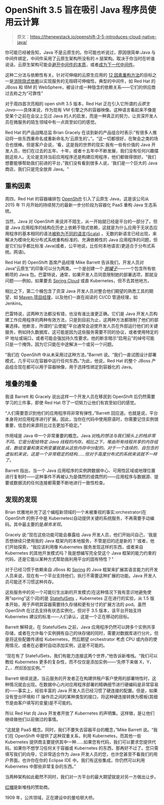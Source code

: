 # OpenShift 3.5 旨在吸引 Java 程序员使用云计算

> 原文：<https://thenewstack.io/openshift-3-5-introduces-cloud-native-java/>

你可能已经被告知，Java 不是云原生的。你可能也听说过，原因很简单:Java 与中间件绑定，中间件采用了云原生架构所没有的 *n* 层架构。取决于你当时在听谁说话，云原生架构可能会[避开中间件的本质](https://thenewstack.io/configuration-management-orchestration/)，或者[成为下一代中间件](https://thenewstack.io/cloud-native-platforms-will-take-off-2016/)。

这种二分法与依赖性有关。针对可伸缩的云原生应用的 [12 因素重构方法](https://thenewstack.io/12-factor-app-streamlines-application-development/)的目标之一是[消除隐式依赖](https://blogs.sap.com/2016/01/08/the-twelve-factors-dos-and-dont/)以实现服务的无阻碍可伸缩性。典型的中间件，如 Red Hat 的 JBoss 和 IBM 的 WebSphere，被设计成一种隐含的依赖关系——它们的供应商过去称之为“可靠性”

对于周四首次亮相的 open shift 3.5 版本，Red Hat 正在引入它所谓的*云原生 Java*——具体来说，作为现有 VM 引擎之外的容器映像。这种语言看起来不像是受某个之前在会议上见过 Java 的人的启发，而是一种真正的努力，让资深开发人员在微服务的陌生领域中有一点宾至如归的感觉。

Red Hat 的产品战略总监 Brian Gracely 在谈到新的产品组合时表示:“有很多人推动将一些东西重命名或重新命名为‘云原生的’。”。“这一切都很好，在聚会之类的场合也很棒。但是客户会说，‘看，这是我的世界的现实:我有一些有价值的 Java 开发人员，他们在过去的五年、十年，或者十五年中不断发展，我们没有任何兴趣摆脱这些人。无论是支持当前应用程序还是构建应用程序，他们都做得很好。“我们想要能够帮助我们前进的平台，”我们没有看到很多人说，'我们是一个巨大的 Java 商店，我们只是完全放弃 Java。"

## 重构因素

周四，Red Hat 的容器编排包 [OpenShift](https://www.openshift.com/) 引入了云原生 Java，这是该公司从 2015 年 11 月开始的持续努力的最新一步分阶段为容器化 PaaS 重构 Java 生态系统。

当然，Java 对 OpenShift 来说并不陌生，从一开始就已经是平台的一部分了。但是 Java 应用程序的结构在历史上依赖于隐式依赖，这就是为什么应用于无状态应用程序的基本相同的语法[被称为不同的语言(Scala)](http://readwrite.com/2011/10/26/scala-java-scaled-up/) 。无数的新语言已经出现，来解决为模块化和分布式系统重构标准的、充满依赖性的 Java 应用程序的问题，但是它们似乎都比标准 Java(或者，公平地说，比任何本地语言)更适合于分布式系统。网语)。

Red Hat 的 OpenShift 首席产品经理 Mike Barrett 告诉我们，开发人员对 Java“云原生”的印象可以分为两类。一个是创建一个 *[胖罐子](http://stackoverflow.com/questions/19150811/what-is-a-fat-jar)*——一个包含所有依赖项的 Java 包。巴雷特说，通常，如果开发人员同意限制她的部署选项，那就没问题——例如，如果要去 [Spring Cloud](http://projects.spring.io/spring-cloud/) 或直 Kubernetes，但不去其他地方。

相比之下，第二个桶包含了资深 Java 开发人员对整合他们期望的熟悉工具的期望，如 [Maven 项目经理](https://maven.apache.org/)，以及他们一直在阅读的 CI/CD 管道经理，如 Jenkins。

巴雷特说，这两种方法都没有错，也没有谁比谁更正确。它们是 Java 开发人员构建工作应用程序的两种有效方法，只是到目前为止，这两种方法都限制了他们的部署选择。他断言，所谓的“云使能”平台通常会迫使开发人员在外部运行他们的关键服务，例如持久数据库，这可能是因为这些服务需要不同的协议，或者使用特定的 IP 地址或端口，或者可能会强加持久性要求。他的断言暗示“启用云”的绰号可能只是一个掩饰，因为它只能在中途解决一个或另一个问题。

“我们在 OpenShift 中从未采用过这种方法，”Barrett 说。“我们一直试图设计部署模式，几乎可以在容器中运行任何东西。”为此，他说，Red Hat 的整个 JBoss 产品组合现在都可以用于容器映像，用于选择性绑定到容器化的 Java。

## 堆叠的堆叠

我请 Barrett 和 Gracely 说出这样一个开发人员在移民到 OpenShift 后仍然需要学习的三件事，即使 Red Hat 尽了一切努力让他们有宾至如归的感觉。

“人们需要意识到他们的应用程序将非常有弹性，”Barrett 回应道。也就是说，平台本身将对应用程序进行扩展。因此，当你在代码中使用原语时，你需要记住实例很重要，信息的来源将比过去更加不稳定。”

作用域是 Java 中一个非常重要的概念。Java 对栈*的想法与我们报头上的栈非常不同。它是分配给特定 Java 线程的内存。相比之下，*堆*由所有线程共享的内存组成，数组变量和类实例变量就是从这些内存中分配的。对于一个连续的、自包含的虚拟机来说，这是一个非常稳定的结构……但对于高度分布式的系统来说就不一样了。*

Barrett 指出，当一个 Java 应用程序的实例跨数据中心、可用性区域或地理位置进行复制时——这种事件不再被认为是偶然的或偶然的——应用程序与数据源、提要或数据流的任何连接都需要不断地进行一致性检查。

## 发现的发现

Brian 优雅地补充了这个编程新领域的一个未被重视的事实:orchestrator(在 OpenShift 的例子中是 Kubernetes)自动提供关键的系统服务，不再需要手动编码。其中最主要的是*服务发现*。

Gracely 说:“现在这些功能可能会暴露给 Java 开发人员，他们开始问自己，‘我是否想继续只使用我的 Java 框架内的本地服务，不管是旧的还是新的？’或者，他们开始探索，“我应该利用像 Kubernetes 服务发现这样的东西，或者来自 Kubernetes 的其他开发模式吗？我是想编写完全受这个 Java 框架的能力约束的代码，还是它能以某种方式帮助我利用平台的固有特性？"

对于已经习惯于依赖来自 JBoss 和 [Spring](https://docs.spring.io/spring/docs/current/spring-framework-reference/html/mvc.html) 的 Java 框架来扩展其语言能力的开发人员来说，现在有一个平台支持他们，执行不需要这种扩展的功能。Java 开发人员可能还不习惯这种共存。

这些服务中的另一个可能衍生出新的开发模式(在这种情况下我有意识地避免使用“spring”这个词)的是 [StatefulSets](https://kubernetes.io/docs/concepts/workloads/controllers/statefulset/) ，Kubernetes 正在进行的实验，从 1.5 版本开始，用于声明其容器需要持久存储和更有分寸的扩展方法的 pod。虽然 OpenShift 在过去支持有状态实例化，但对于 3.5 版本，该平台开始支持 Kubernetes 建议的标准——人们承认，这是一个正在移动的目标。

Barrett 解释说，在 StatefulSets 之前，Java 应用程序仍然可以跨多个实例共享存储，或者在允许每个实例拥有自己的块存储的同时，需要对数据库进行分片。但是将这些配置传递给 Kubernetes，然后期望 orchestrator 考虑 CPU 或内存的使用情况，或者在必要时自动添加实例，这是不可能的。

“现在有了 StatefulSets，我们有能力连接这两个世界，”他告诉新堆栈。“我们可以教给 Kubernetes 更多的复杂性，而不仅仅是添加实例——‘先停下来做 X，Y，Z，*，然后*添加实例。’"

Barrett 继续说道，当云服务的开发者正在构建供租户客户使用的部署特性时，这种情况就会出现。在数据中心内对应用程序部署的精确细节进行硬编码是非常容易的——事实上，经验丰富的 Java 开发人员已经习惯了硬连接的配置。但是，如果没有登台环境和 IT 操作员之间的某种类型的接口，将这种硬连接转换为模板(其细节是由客户填写的变量)是不可能的。

所以 Red Hat 向 Java 开发者开放了 Kubernetes 的声明集。这样做，是让他们继续做他们以前做过的事情。

“这就是 PaaS 概念。同时，我们不要失去容器平台的概念，”Mike Barrett 说。“我们在 OpenShift 中提供了这种双重关系，利用 Kubernetes，而其他一些 Kubernetes 提供商主要提供其中一种……如果您有代码，我们可以要求您提供代码。如果你不想学习任何关于容器或 Kubernetes 的东西，那再好不过了。您只需填写我们的向导，它非常适合作为 Java 开发人员的您，也许您甚至不看我们的用户界面。也许你在你的 Eclipse IDE 中。我们有这些集成，你仍然可以利用 Kubernetes 中那些非常复杂的东西。”

当两种架构如此截然不同时，我们对一方平台的最大期望就是对另一方做出让步。

[红帽](https://www.openshift.com/)是新堆栈的赞助商。

1909 年，公共领域，正在建设中的曼哈顿大桥。

<svg xmlns:xlink="http://www.w3.org/1999/xlink" viewBox="0 0 68 31" version="1.1"><title>Group</title> <desc>Created with Sketch.</desc></svg>
